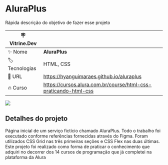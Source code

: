 # AluraPlus

Rápida descrição do objetivo de fazer esse projeto

| :placard: Vitrine.Dev |     |
| -------------  | --- |
| :sparkles: Nome        | **AluraPlus**
| :label: Tecnologias | HTML, CSS
| :rocket: URL         | https://hyanguimaraes.github.io/aluraplus
| :fire: Curso     | https://cursos.alura.com.br/course/html-css-praticando-html-css

<!-- Inserir imagem com a #vitrinedev ao final do link -->
![](https://lh4.googleusercontent.com/nELmtjD1wR7dfSXak2YyauVj_Aa1vc0vjq8znQmlH9nOe9p2Lixf0JIb6DHtGORp1V4=w2400#vitrinedev)

## Detalhes do projeto

Página inicial de um serviço fictício chamado AluraPlus. Todo o trabalho foi executado conforme referências fornecidas através do Figma. Foram utilizados CSS Grid nas três primeiras seções e CSS Flex nas duas últimas. Este projeto foi realizado como forma de praticar o conhecimento que adquiri no decorrer dos 14 cursos de programação que já completei na plataforma da Alura
